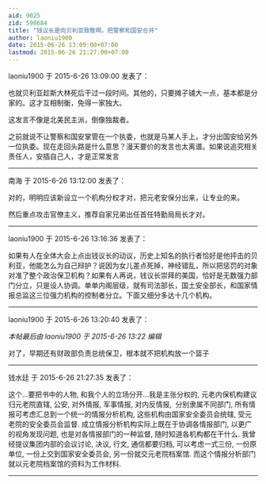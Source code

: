 ```yaml
---
aid: 9025
zid: 598684
title: "钱议长是向贝利亚致敬啊。把警察和国安合并"
author: laoniu1900
date: 2015-06-26 13:09:00+07:00
lastmod: 2015-06-26 21:27:00+07:00
---
```


laoniu1900 于 2015-6-26 13:09:00 发表了：

也就贝利亚趁斯大林死后干过一段时间。其他的，只要摊子铺大一点，基本都是分家的。这才互相制衡，免得一家独大。

这发言不像是北美民主派，倒像独裁者。

之前就说不让警察和国安掌管在一个执委，也就是马某人手上，才分出国安给另外一位执委。现在走回头路是什么意思？漫天要价的发言也太离谱。如果说追究相关责任人，安插自己人，才是正常发言

---

南海 于 2015-6-26 13:12:00 发表了：

对的，明明应该新设立一个机构分权才对，把元老安保分出来，让专业的来。

然后重点攻击官僚主义，推荐自家兄弟出任首任特勤局局长才对。

---

laoniu1900 于 2015-6-26 13:16:36 发表了：

如果有人在全体大会上点出钱议长的动议，历史上知名的执行者恰好是他抨击的贝利亚，他能怎么为自己辩护？说因为女儿差点死掉，神经错乱，所以把惩罚的对象对准了整个政治保卫机构？如果有人再说，钱议长崇拜的美国，恰好是无数强力部门分立，只是设人协调。单单内阁层级，就有司法部长，国土安全部长，和国家情报总监这三位强力机构的控制者分立。下面又细分多达十几个机构。

---

laoniu1900 于 2015-6-26 13:20:40 发表了：

_本帖最后由 laoniu1900 于 2015-6-26 13:22 编辑_

对了，早期还有财政部负责总统保卫，根本就不把机构放一个篮子

---

钱水廷 于 2015-6-26 21:27:35 发表了：

这个...要把书中的人物, 和我个人的立场分开...我是主张分权的, 元老内保机构建议归元老院直辖, 公安, 对外情报, 军事情报, 对内反情报,&nbsp;&nbsp;分别隶属不同部门, 所有情报可考虑汇总到一个统一的情报分析机构, 这些机构由国家安全委员会统辖, 受元老院的安全委员会监督. 成立情报分析机构实际上既在于协调各情报部门, 以更广的视角发现问题, 也是对各情报部门的一种监督, 随时知道各机构都在干什么. 我曾经提议集团内部的会议讨论, 决议, 行文, 通信都要归档, 可以考虑一式三份, 一份原单位, 一份上交到国家安全委员会, 另一份就交元老院档案馆. 而这个情报分析部门就以元老院档案馆的资料为工作材料.

---
